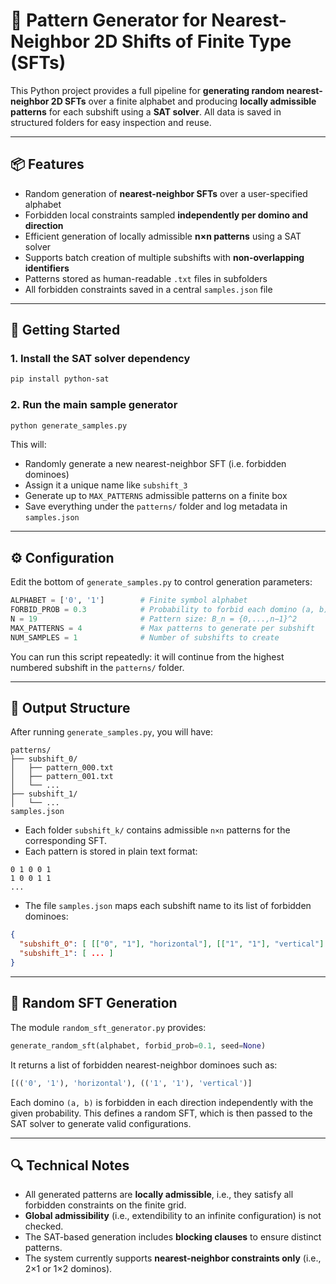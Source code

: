 # 🧩 Pattern Generator for Nearest-Neighbor 2D Shifts of Finite Type (SFTs)

This Python project provides a full pipeline for **generating random nearest-neighbor 2D SFTs** over a finite alphabet and producing **locally admissible patterns** for each subshift using a **SAT solver**. All data is saved in structured folders for easy inspection and reuse.

---

## 📦 Features

- Random generation of **nearest-neighbor SFTs** over a user-specified alphabet
- Forbidden local constraints sampled **independently per domino and direction**
- Efficient generation of locally admissible **n×n patterns** using a SAT solver
- Supports batch creation of multiple subshifts with **non-overlapping identifiers**
- Patterns stored as human-readable `.txt` files in subfolders
- All forbidden constraints saved in a central `samples.json` file

---

## 🚀 Getting Started

### 1. Install the SAT solver dependency

```bash
pip install python-sat
```

### 2. Run the main sample generator

```bash
python generate_samples.py
```

This will:
- Randomly generate a new nearest-neighbor SFT (i.e. forbidden dominoes)
- Assign it a unique name like `subshift_3`
- Generate up to `MAX_PATTERNS` admissible patterns on a finite box
- Save everything under the `patterns/` folder and log metadata in `samples.json`

---

## ⚙️ Configuration

Edit the bottom of `generate_samples.py` to control generation parameters:

```python
ALPHABET = ['0', '1']        # Finite symbol alphabet
FORBID_PROB = 0.3            # Probability to forbid each domino (a, b) per direction
N = 19                       # Pattern size: B_n = {0,...,n−1}^2
MAX_PATTERNS = 4             # Max patterns to generate per subshift
NUM_SAMPLES = 1              # Number of subshifts to create
```

You can run this script repeatedly: it will continue from the highest numbered subshift in the `patterns/` folder.

---

## 📂 Output Structure

After running `generate_samples.py`, you will have:

```
patterns/
├── subshift_0/
│   ├── pattern_000.txt
│   ├── pattern_001.txt
│   └── ...
├── subshift_1/
│   └── ...
samples.json
```

- Each folder `subshift_k/` contains admissible `n×n` patterns for the corresponding SFT.
- Each pattern is stored in plain text format:

```
0 1 0 0 1
1 0 0 1 1
...
```

- The file `samples.json` maps each subshift name to its list of forbidden dominoes:

```json
{
  "subshift_0": [ [["0", "1"], "horizontal"], [["1", "1"], "vertical"] ],
  "subshift_1": [ ... ]
}
```

---

## 🧬 Random SFT Generation

The module `random_sft_generator.py` provides:

```python
generate_random_sft(alphabet, forbid_prob=0.1, seed=None)
```

It returns a list of forbidden nearest-neighbor dominoes such as:

```python
[(('0', '1'), 'horizontal'), (('1', '1'), 'vertical')]
```

Each domino `(a, b)` is forbidden in each direction independently with the given probability. This defines a random SFT, which is then passed to the SAT solver to generate valid configurations.

---

## 🔍 Technical Notes

- All generated patterns are **locally admissible**, i.e., they satisfy all forbidden constraints on the finite grid.
- **Global admissibility** (i.e., extendibility to an infinite configuration) is not checked.
- The SAT-based generation includes **blocking clauses** to ensure distinct patterns.
- The system currently supports **nearest-neighbor constraints only** (i.e., 2×1 or 1×2 dominos).
